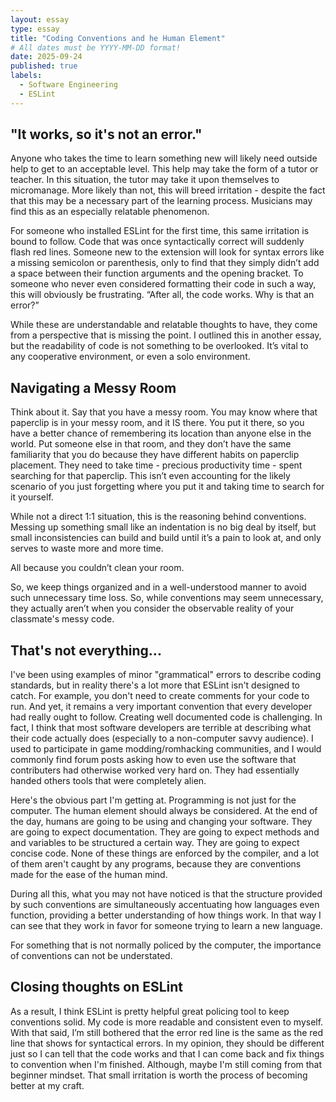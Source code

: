 ```yaml
---
layout: essay
type: essay
title: "Coding Conventions and he Human Element"
# All dates must be YYYY-MM-DD format!
date: 2025-09-24
published: true
labels:
  - Software Engineering
  - ESLint
---
```


## "It works, so it's not an error."

Anyone who takes the time to learn something new will likely need outside help to get to an acceptable level. This help may take the form of a tutor or teacher. In this situation, the tutor may take it upon themselves to micromanage. More likely than not, this will breed irritation - despite the fact that this may be a necessary part of the learning process. Musicians may find this as an especially relatable phenomenon.

For someone who installed ESLint for the first time, this same irritation is bound to follow. Code that was once syntactically correct will suddenly flash red lines. Someone new to the extension will look for syntax errors like a missing semicolon or parenthesis, only to find that they simply didn’t add a space between their function arguments and the opening bracket. To someone who never even considered formatting their code in such a way, this will obviously be frustrating. “After all, the code works. Why is that an error?”

While these are understandable and relatable thoughts to have, they come from a perspective that is missing the point. I outlined this in another essay, but the readability of code is not something to be overlooked. It’s vital to any cooperative environment, or even a solo environment.

## Navigating a Messy Room

Think about it. Say that you have a messy room. You may know where that paperclip is in your messy room, and it IS there. You put it there, so you have a better chance of remembering its location than anyone else in the world. Put someone else in that room, and they don’t have the same familiarity that you do because they have different habits on paperclip placement. They need to take time - precious productivity time - spent searching for that paperclip. This isn’t even accounting for the likely scenario of you just forgetting where you put it and taking time to search for it yourself. 

While not a direct 1:1 situation, this is the reasoning behind conventions. Messing up something small like an indentation is no big deal by itself, but small inconsistencies can build and build until it’s a pain to look at, and only serves to waste more and more time. 

All because you couldn’t clean your room. 

So, we keep things organized and in a well-understood manner to avoid such unnecessary time loss. So, while conventions may seem unnecessary, they actually aren’t when you consider the observable reality of your classmate's messy code.

## That's not everything...

I've been using examples of minor "grammatical" errors to describe coding standards, but in reality there's a lot more that ESLint isn't designed to catch. For example, you don't need to create comments for your code to run. And yet, it remains a very important convention that every developer had really ought to follow. Creating well documented code is challenging. In fact, I think that most software developers are terrible at describing what their code actually does (especially to a non-computer savvy audience). I used to participate in game modding/romhacking communities, and I would commonly find forum posts asking how to even use the software that contributers had otherwise worked very hard on. They had essentially handed others tools that were completely alien.

Here's the obvious part I'm getting at. Programming is not just for the computer. The human element should always be considered. At the end of the day, humans are going to be using and changing your software. They are going to expect documentation. They are going to expect methods and and variables to be structured a certain way. They are going to expect concise code. None of these things are enforced by the compiler, and a lot of them aren't caught by any programs, because they are conventions made for the ease of the human mind. 

During all this, what you may not have noticed is that the structure provided by such conventions are simultaneously accentuating how languages even function, providing a better understanding of how things work. In that way I can see that they work in favor for someone trying to learn a new language. 

For something that is not normally policed by the computer, the importance of conventions can not be understated.

## Closing thoughts on ESLint

As a result, I think ESLint is pretty helpful great policing tool to keep conventions solid. My code is more readable and consistent even to myself. With that said, I’m still bothered that the error red line is the same as the red line that shows for syntactical errors. In my opinion, they should be different just so I can tell that the code works and that I can come back and fix things to convention when I'm finished. Although, maybe I'm still coming from that beginner mindset. That small irritation is worth the process of becoming better at my craft.



